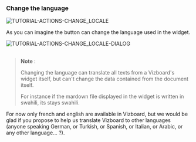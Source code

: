 ### Change the language

<div>
  <img
    alt="TUTORIAL-ACTIONS-CHANGE_LOCALE"
    src="https://raw.githubusercontent.com/multi-coop/vizboard-website-content/main/images/tutorial/commented/tutorial-09.png"
    />
</div>

As you can imagine the button <span class="icon"><i class="mdi mdi-translate"></i></span> can change the language used in the widget.

<div>
  <img
    alt="TUTORIAL-ACTIONS-CHANGE_LOCALE-DIALOG"
    src="https://raw.githubusercontent.com/multi-coop/vizboard-website-content/main/images/tutorial/actions-language.png"
    />
</div>

<br>

> **Note** :
>  
> Changing the language can translate all texts from a Vizboard's widget itself, but can't change the data contained from the document itself.
>
> For instance if the mardown file displayed in the widget is written in swahili, its stays swahili. 

For now only french and english are available in Vizboard, but we would be glad if you propose to help us translate Vizboard to other languages (anyone speaking German, or Turkish, or Spanish, or Italian, or Arabic, or any other language... ?).
